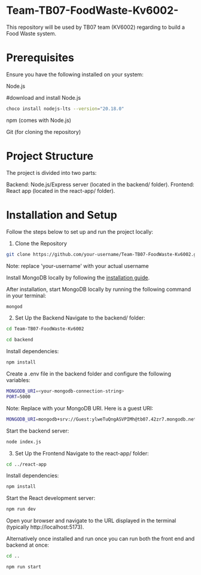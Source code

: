 # Team-TB07-FoodWaste-Kv6002-

This repository will be used by TB07 team (KV6002) regarding to build a Food Waste system.


# Prerequisites
Ensure you have the following installed on your system:

Node.js 

#download and install Node.js

```bash
choco install nodejs-lts --version="20.18.0"
```

npm (comes with Node.js)

Git (for cloning the repository)

# Project Structure
The project is divided into two parts:

Backend: Node.js/Express server (located in the backend/ folder).
Frontend: React app (located in the react-app/ folder).

# Installation and Setup
Follow the steps below to set up and run the project locally:

1. Clone the Repository

```bash
git clone https://github.com/your-username/Team-TB07-FoodWaste-Kv6002.git
```
Note: replace 'your-username' with your actual username

Install MongoDB locally by following the [installation guide](https://www.mongodb.com/docs/manual/installation/).

After installation, start MongoDB locally by running the following command in your terminal:
```bash
mongod
```

2. Set Up the Backend
Navigate to the backend/ folder:

```bash
cd Team-TB07-FoodWaste-Kv6002
```
```bash
cd backend
```

Install dependencies:

```bash
npm install
```

Create a .env file in the backend folder and configure the following variables:

```bash
MONGODB_URI=<your-mongodb-connection-string>
PORT=5000
```
Note: Replace <your-mongodb-connection-string> with your MongoDB URI. 
Here is a guest URI:
```bash
MONGODB_URI=mongodb+srv://Guest:ylweTuQngASVPIMh@tb07.42zr7.mongodb.net/
```

Start the backend server:

```bash
node index.js
```

3. Set Up the Frontend
Navigate to the react-app/ folder:

```bash 
cd ../react-app
```

Install dependencies:

```bash
npm install
```
Start the React development server:

```bash 
npm run dev
```
Open your browser and navigate to the URL displayed in the terminal (typically http://localhost:5173).


Alternatively once installed and run once you can run both the front end and backend at once:

```bash
cd ..
```
```bash
npm run start
```

